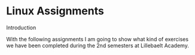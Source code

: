# Linux Assignments

Introduction

With the following assignments I am going to show what kind of exercises we have been completed during the 2nd semesters at Lillebaelt Academy.
